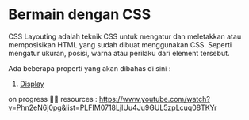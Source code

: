 # Bermain dengan CSS

CSS Layouting adalah teknik CSS untuk mengatur dan meletakkan atau memposisikan HTML yang sudah dibuat menggunakan CSS. Seperti mengatur ukuran, posisi, warna atau perilaku dari element tersebut.

Ada beberapa properti yang akan dibahas di sini :

1. [Display](display.md)

on progress 🐱‍🏍
resources : https://www.youtube.com/watch?v=Phn2eN6j0pg&list=PLFIM0718LjIUu4Ju9GUL5zpLcuq08TKYr
